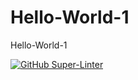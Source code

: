 # Hello-World-1
Hello-World-1

[![GitHub Super-Linter](https://github.com/RomanBallinFaxJah/Hello-World-1/workflows/Lint%20Code%20Base/badge.svg)](https://github.com/marketplace/actions/super-linter)

